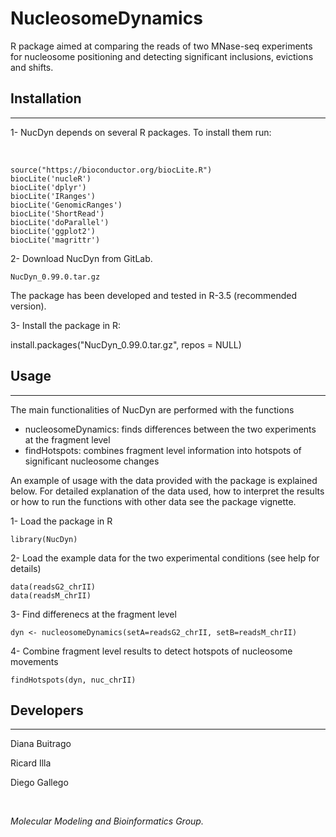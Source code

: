 # NucleosomeDynamics

R package aimed at comparing the reads of two MNase-seq experiments for nucleosome positioning and detecting significant inclusions, evictions and shifts. 


## Installation
---------------

1- NucDyn depends on several R packages. To install them run:

&nbsp;

    source("https://bioconductor.org/biocLite.R")
    biocLite('nucleR')
    biocLite('dplyr')
    biocLite('IRanges')
    biocLite('GenomicRanges')
    biocLite('ShortRead')
    biocLite('doParallel')
    biocLite('ggplot2')
    biocLite('magrittr')


2- Download NucDyn from GitLab. 

`NucDyn_0.99.0.tar.gz`

The package has been developed and tested in R-3.5 (recommended version).

3- Install the package in R:
&nbsp;

   install.packages("NucDyn_0.99.0.tar.gz", repos = NULL)



## Usage
---------------

The main functionalities of NucDyn are performed with the functions  

* nucleosomeDynamics: finds differences between the two experiments at the fragment level
* findHotspots: combines fragment level information into hotspots of significant nucleosome changes 

An example of usage with the data provided with the package is explained below. For detailed explanation of the data used, how to interpret the results or how to run the functions with other data see the package vignette. 

1- Load the package in R 
&nbsp;

    library(NucDyn)

2- Load the example data for the two experimental conditions (see help for details)
&nbsp;
   
    data(readsG2_chrII)
    data(readsM_chrII)

3- Find differenecs at the fragment level
&nbsp;

    dyn <- nucleosomeDynamics(setA=readsG2_chrII, setB=readsM_chrII)
   
4- Combine fragment level results to detect hotspots of nucleosome movements
&nbsp;

    findHotspots(dyn, nuc_chrII)





## Developers
-------------

Diana Buitrago

Ricard Illa 

Diego Gallego
&nbsp;

&nbsp;

*Molecular Modeling and Bioinformatics Group.*


